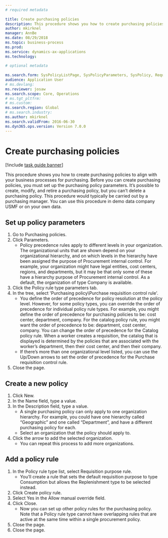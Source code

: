 ```yaml
--- 
# required metadata 
 
title: Create purchasing policies
description: This procedure shows you how to create purchasing policies to align with your business processes for purchasing. 
author: mkirknel
manager: AnnBe 
ms.date: 08/29/2018
ms.topic: business-process 
ms.prod:  
ms.service: dynamics-ax-applications 
ms.technology:  
 
# optional metadata 
 
ms.search.form: SysPolicyListPage, SysPolicyParameters, SysPolicy, RequisitionPurposeRule   
audience: Application User 
# ms.devlang:  
ms.reviewer: josaw
ms.search.scope: Core, Operations 
# ms.tgt_pltfrm:  
# ms.custom:  
ms.search.region: Global
# ms.search.industry: 
ms.author: mkirknel
ms.search.validFrom: 2016-06-30 
ms.dyn365.ops.version: Version 7.0.0 
---
```

# Create purchasing policies

[!include [task guide banner](../../includes/task-guide-banner.md)]

This procedure shows you how to create purchasing policies to align with your business processes for purchasing. Before you can create purchasing policies, you must set up the purchasing policy parameters. It’s possible to create, modify, and retire a purchasing policy, but you can’t delete a purchasing policy. This procedure would typically be carried out by a purchasing manager. You can use this procedure in demo data company USMF or on your own data.


## Set up policy parameters
1. Go to Purchasing policies.
2. Click Parameters.
    * Policy precedence rules apply to different levels in your organization. The organizational units that are shown depend on your organizational hierarchy, and on which levels in the hierarchy have been assigned the purpose of Procurement internal control. For example, your organization might have legal entities, cost centers, regions, and departments, but it may be that only some of these have a hierarchy purpose of Procurement internal control. As a default, the organization of type Company is available.  
3. Click the Policy rule type parameters tab.
4. In the tree, select 'Purchasing policy\Purchase requisition control rule'.
    * You define the order of precedence for policy resolution at the policy level. However, for some policy types, you can override the order of precedence for individual policy rule types. For example, you might define the order of precedence for purchasing policies to be: cost center, department, company. For the catalog policy rule, you might want the order of precedence to be: department, cost center, company. You can change the order of precedence for the Catalog policy rule. When a worker creates a requisition, the catalog that is displayed is determined by the policies that are associated with the worker’s department, then their cost center, and then their company.  
    * If there’s more than one organizational level listed, you can use the Up/Down arrows to set the order of precedence for the Purchase requisition control rule.  
5. Close the page.

## Create a new policy
1. Click New.
2. In the Name field, type a value.
3. In the Description field, type a value.
    * A single purchasing policy can only apply to one organization hierarchy. For example, you could have one hierarchy called “Geographic” and one called “Department”, and have a different purchasing policy for each.  
    * Select an organization that the policy should apply to.  
4. Click the arrow to add the selected organization.
    * You can repeat this process to add more organizations.  

## Add a policy rule
1. In the Policy rule type list, select Requisition purpose rule.
    * You’ll create a rule that sets the default requisition purpose to type Consumption but allows the Replenishment type to be selected instead.  
2. Click Create policy rule.
3. Select Yes in the Allow manual override field.
4. Click Close.
    * Now you can set up other policy rules for the purchasing policy.   Note that a Policy rule type cannot have overlapping rules that are active at the same time within a single procurement policy.  
5. Close the page.
6. Close the page.


